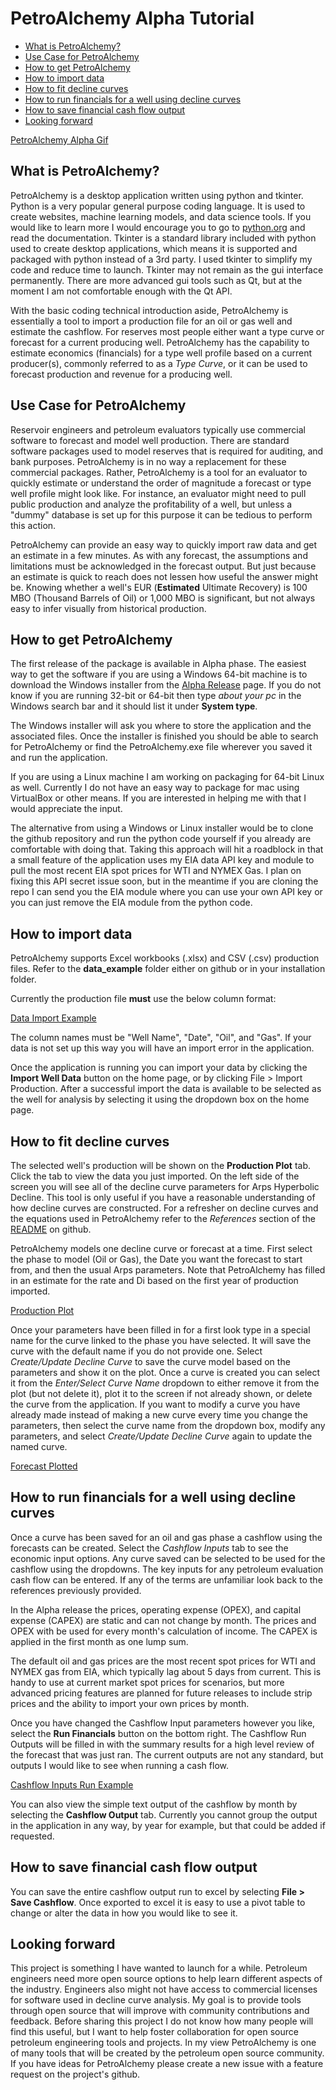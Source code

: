# PetroAlchemy Alpha Tutorial
  - [What is PetroAlchemy?](#what-is-petroalchemy)
  - [Use Case for PetroAlchemy](#use-case-for-petroalchemy)
  - [How to get PetroAlchemy](#how-to-get-petroalchemy)
  - [How to import data](#how-to-import-data)
  - [How to fit decline curves](#how-to-fit-decline-curves)
  - [How to run financials for a well using decline curves](#how-to-run-financials-for-a-well-using-decline-curves)
  - [How to save financial cash flow output](#how-to-save-financial-cash-flow-output)
  - [Looking forward](#looking-forward)

[PetroAlchemy Alpha Gif](https://github.com/mwentzWW/PetroAlchemy/blob/master/docs/img/alpha_introduction.gif)

## What is PetroAlchemy?
PetroAlchemy is a desktop application written using python and tkinter. Python is a very popular general purpose coding language. It is used to create websites, machine learning models, and data science tools. If you would like to learn more I would encourage you to go to [python.org](https://www.python.org/) and read the documentation. Tkinter is a standard library included with python used to create desktop applications, which means it is supported and packaged with python instead of a 3rd party. I used tkinter to simplify my code and reduce time to launch. Tkinter may not remain as the gui interface permanently. There are more advanced gui tools such as Qt, but at the moment I am not comfortable enough with the Qt API.

With the basic coding technical introduction aside, PetroAlchemy is essentially a tool to import a production file for an oil or gas well and estimate the cashflow. For reserves most people either want a type curve or forecast for a current producing well. PetroAlchemy has the capability to estimate economics (financials) for a type well profile based on a current producer(s), commonly referred to as a *Type Curve*, or it can be used to forecast production and revenue for a producing well.

## Use Case for PetroAlchemy
Reservoir engineers and petroleum evaluators typically use commercial software to forecast and model well production. There are standard software packages used to model reserves that is required for auditing, and bank purposes. PetroAlchemy is in no way a replacement for these commercial packages. Rather, PetroAlchemy is a tool for an evaluator to quickly estimate or understand the order of magnitude a forecast or type well profile might look like. For instance, an evaluator might need to pull public production and analyze the profitability of a well, but unless a "dummy" database is set up for this purpose it can be tedious to perform this action. 

PetroAlchemy can provide an easy way to quickly import raw data and get an estimate in a few minutes. As with any forecast, the assumptions and limitations must be acknowledged in the forecast output. But just because an estimate is quick to reach does not lessen how useful the answer might be. Knowing whether a well's EUR (**Estimated** Ultimate Recovery) is 100 MBO (Thousand Barrels of Oil) or 1,000 MBO is significant, but not always easy to infer visually from historical production.

## How to get PetroAlchemy
The first release of the package is available in Alpha phase. The easiest way to get the software if you are using a Windows 64-bit machine is to download the Windows installer from the [Alpha Release](https://github.com/mwentzWW/PetroAlchemy/releases) page. If you do not know if you are running 32-bit or 64-bit then type *about your pc* in the Windows search bar and it should list it under **System type**.

The Windows installer will ask you where to store the application and the associated files. Once the installer is finished you should be able to search for PetroAlchemy or find the PetroAlchemy.exe file wherever you saved it and run the application.

If you are using a Linux machine I am working on packaging for 64-bit Linux as well. Currently I do not have an easy way to package for mac using VirtualBox or other means. If you are interested in helping me with that I would appreciate the input.

The alternative from using a Windows or Linux installer would be to clone the github repository and run the python code yourself if you already are comfortable with doing that. Taking this approach will hit a roadblock in that a small feature of the application uses my EIA data API key and module to pull the most recent EIA spot prices for WTI and NYMEX Gas. I plan on fixing this API secret issue soon, but in the meantime if you are cloning the repo I can send you the EIA module where you can use your own API key or you can just remove the EIA module from the python code.

## How to import data
PetroAlchemy supports Excel workbooks (.xlsx) and CSV (.csv) production files. Refer to the **data_example** folder either on github or in your installation folder.

Currently the production file **must** use the below column format:

[Data Import Example](https://github.com/mwentzWW/PetroAlchemy/blob/master/docs/img/data_import_example.png)

The column names must be "Well Name", "Date", "Oil", and "Gas". If your data is not set up this way you will have an import error in the application.

Once the application is running you can import your data by clicking the **Import Well Data** button on the home page, or by clicking File > Import Production. After a successful import the data is available to be selected as the well for analysis by selecting it using the dropdown box on the home page.

## How to fit decline curves
The selected well's production will be shown on the **Production Plot** tab. Click the tab to view the data you just imported. On the left side of the screen you will see all of the decline curve parameters for Arps Hyperbolic Decline. This tool is only useful if you have a reasonable understanding of how decline curves are constructed. For a refresher on decline curves and the equations used in PetroAlchemy refer to the *References* section of the [README](https://github.com/mwentzWW/PetroAlchemy) on github.

PetroAlchemy models one decline curve or forecast at a time. First select the phase to model (Oil or Gas), the Date you want the forecast to start from, and then the usual Arps parameters. Note that PetroAlchemy has filled in an estimate for the rate and Di based on the first year of production imported.

[Production Plot](https://github.com/mwentzWW/PetroAlchemy/blob/master/docs/img/production_plot_example.png)

Once your parameters have been filled in for a first look type in a special name for the curve linked to the phase you have selected. It will save the curve with the default name if you do not provide one. Select *Create/Update Decline Curve* to save the curve model based on the parameters and show it on the plot. Once a curve is created you can select it from the *Enter/Select Curve Name* dropdown to either remove it from the plot (but not delete it), plot it to the screen if not already shown, or delete the curve from the application. If you want to modify a curve you have already made instead of making a new curve every time you change the parameters, then select the curve name from the dropdown box, modify any parameters, and select *Create/Update Decline Curve* again to update the named curve.

[Forecast Plotted](https://github.com/mwentzWW/PetroAlchemy/blob/master/docs/img/forecast_plot_example.png)

## How to run financials for a well using decline curves
Once a curve has been saved for an oil and gas phase a cashflow using the forecasts can be created. Select the *Cashflow Inputs* tab to see the economic input options. Any curve saved can be selected to be used for the cashflow using the dropdowns. The key inputs for any petroleum evaluation cash flow can be entered. If any of the terms are unfamiliar look back to the references previously provided.

In the Alpha release the prices, operating expense (OPEX), and capital expense (CAPEX) are static and can not change by month. The prices and OPEX with be used for every month's calculation of income. The CAPEX is applied in the first month as one lump sum.

The default oil and gas prices are the most recent spot prices for WTI and NYMEX gas from EIA, which typically lag about 5 days from current. This is handy to use at current market spot prices for scenarios, but more advanced pricing features are planned for future releases to include strip prices and the ability to import your own prices by month.

Once you have changed the Cashflow Input parameters however you like, select the **Run Financials** button on the bottom right. The Cashflow Run Outputs will be filled in with the summary results for a high level review of the forecast that was just ran. The current outputs are not any standard, but outputs I would like to see when running a cash flow.

[Cashflow Inputs Run Example](https://github.com/mwentzWW/PetroAlchemy/blob/master/docs/img/cashflow_inputs_run_example.png)

You can also view the simple text output of the cashflow by month by selecting the **Cashflow Output** tab. Currently you cannot group the output in the application in any way, by year for example, but that could be added if requested.

## How to save financial cash flow output
You can save the entire cashflow output run to excel by selecting **File > Save Cashflow**. Once exported to excel it is easy to use a pivot table to change or alter the data in how you would like to see it.

## Looking forward
This project is something I have wanted to launch for a while. Petroleum engineers need more open source options to help learn different aspects of the industry. Engineers also might not have access to commercial licenses for software used in decline curve analysis. My goal is to provide tools through open source that will improve with community contributions and feedback. Before sharing this project I do not know how many people will find this useful, but I want to help foster collaboration for open source petroleum engineering tools and projects. In my view PetroAlchemy is one of many tools that will be created by the petroleum open source community. If you have ideas for PetroAlchemy please create a new issue with a feature request on the project's github.